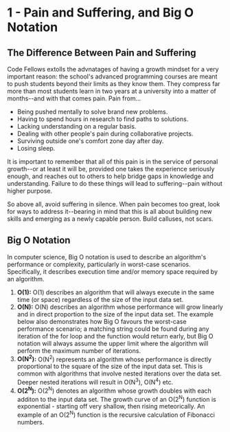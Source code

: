 # 1 - Pain and Suffering, and Big O Notation

## The Difference Between Pain and Suffering

Code Fellows extolls the advnatages of having a growth mindset for a very important reason: the school's advanced programming courses are meant to push students beyond their limits as they know them. They compress far more than most students learn in two years at a university into a matter of months--and with that comes pain. Pain from...

- Being pushed mentally to solve brand new problems.
- Having to spend hours in research to find paths to solutions.
- Lacking understanding on a regular basis.
- Dealing with other people's pain during collaborative projects.
- Surviving outside one's comfort zone day after day.
- Losing sleep.

It is important to remember that all of this pain is in the service of personal growth--or at least it will be, provided one takes the experience seriously enough, and reaches out to others to help bridge gaps in knowledge and understanding. Failure to do these things will lead to suffering--pain without higher purpose.

So above all, avoid suffering in silence. When pain becomes too great, look for ways to address it--bearing in mind that this is all about building new skills and emerging as a newly capable person. Build calluses, not scars.

## Big O Notation

In computer science, Big O notation is used to describe an algorithm's performance or complexity, particularly in worst-case scenarios. Specifically, it describes execution time and/or memory space required by an algorithm.

1. **O(1):** O(1) describes an algorithm that will always execute in the same time (or space) regardless of the size of the input data set.
2. **O(N):** O(N) describes an algorithm whose performance will grow linearly and in direct proportion to the size of the input data set. The example below also demonstrates how Big O favours the worst-case performance scenario; a matching string could be found during any iteration of the for loop and the function would return early, but Big O notation will always assume the upper limit where the algorithm will perform the maximum number of iterations.
3. **O(N<sup>2</sup>):** O(N<sup>2</sup>) represents an algorithm whose performance is directly proportional to the square of the size of the input data set. This is common with algorithms that involve nested iterations over the data set. Deeper nested iterations will result in O(N<sup>3</sup>), O(N<sup>4</sup>) etc.
4. **O(2<sup>N</sup>):** O(2<sup>N</sup>) denotes an algorithm whose growth doubles with each additon to the input data set. The growth curve of an O(2<sup>N</sup>) function is exponential - starting off very shallow, then rising meteorically. An example of an O(2<sup>N</sup>) function is the recursive calculation of Fibonacci numbers.

